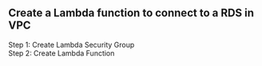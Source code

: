 ## Create a Lambda function to connect to a RDS in VPC

<p>Step 1: Create Lambda Security Group
<br>Step 2: Create Lambda Function
